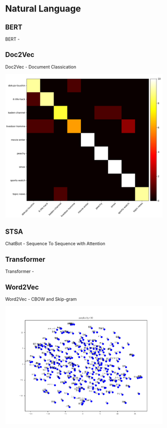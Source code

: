 # Natural Language

## BERT

BERT - 

## Doc2Vec

Doc2Vec - Document Classication

<img src="Doc2Vec/confusion_matrix.png">

## STSA

ChatBot - Sequence To Sequence with Attention

## Transformer

Transformer - 

## Word2Vec

Word2Vec - CBOW and Skip-gram

<img src="Word2Vec/word_embedding.png">
